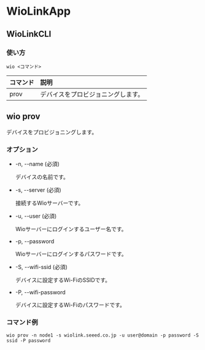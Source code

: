 # WioLinkApp

## WioLinkCLI

### 使い方

`wio <コマンド>`

|コマンド|説明|
|:--|:--|
|prov|デバイスをプロビジョニングします。|

## wio prov

デバイスをプロビジョニングします。

### オプション

* -n, --name (必須)

  デバイスの名前です。

* -s, --server (必須)

  接続するWioサーバーです。

* -u, --user (必須)

  Wioサーバーにログインするユーザー名です。

* -p, --password

  Wioサーバーにログインするパスワードです。

* -S, --wifi-ssid (必須)

  デバイスに設定するWi-FiのSSIDです。

* -P, --wifi-password

  デバイスに設定するWi-Fiのパスワードです。

### コマンド例

```
wio prov -n node1 -s wiolink.seeed.co.jp -u user@domain -p password -S ssid -P password
```
